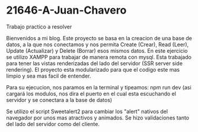 # 21646-A-Juan-Chavero
Trabajo practico a resolver

Bienvenidos a mi blog. Este proyecto se basa en la creacion de una base de datos, a la que nos conectamos
y nos permita Create (Crear), Read (Leer), Update (Actualizar) y Delete (Borrar) esos mismos datos.
En este ejercicio se utilizo XAMPP para trabajar de manera remota con mysql.
Esta trabajado para tener las vistas renderizadas del lado del servidor (SSR server side rendering).
El proyecto esta modularizado para que el codigo este mas limpio y sea mas facil de entender.

Para su ejecucion, nos paramos en la terminal y tipeamos:
	npm run dev (asi cargará los modulos, nos dira el puerto en el cual esta escuchando el servidor y
		    se conectara a la base de datos)

Se utilizo el script Sweetalert2 para cambiar los "alert" nativos del navegador por unos mas atractivos
y animados.
Se hizo validaciones tanto del lado del servidor como del cliente.


